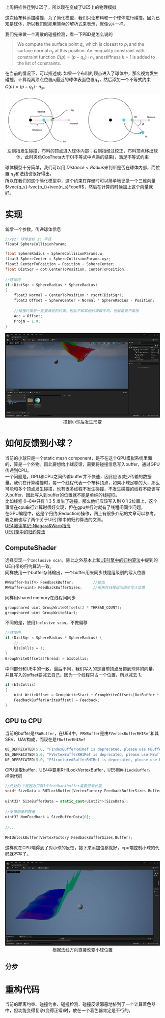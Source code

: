 上周把插件迁到UE5了，所以现在变成了UE5上的物理模拟    

这次给布料添加碰撞，为了简化模型，我们只让布料和一个球体进行碰撞。因为已知是球体，所以我们就能用简单的解析式来表示，就像`SDF`一样。  

我们先来做一个离散的碰撞检测，看一下PBD是怎么说的     
>We compute the surface point $q_s$ which is closest to $p_i$ and the surface normal $n_s$ at this position. An inequality constraint with constraint function $C(p) = (p − q_s) \cdot n_s$ andstiffness $k$ = 1 is added to the list of constraints.

在当前的情况下，可以描述成: 如果一个布料的顶点进入了球体中，那么视为发生碰撞，计算距离顶点位置$p_i$最近的球体表面位置$q_s$，然后添加一个不等式约束$C(p) = (p − q_s) \cdot n_s$。


<div align=center><img src="../../../img/Physics/Collision-0.png"><div>左侧指发生碰撞，布料的顶点进入球体内部；右侧指经过校正，布料顶点移出球体，此时夹角CosTheta大于0(不等式中点乘的结果)，满足不等式约束</div></div>  

球体模型十分简单，我们可以用 $Distance < Radius$来判断是否在球体内部，而位置 $q_s$和法线也很好得出。  
所以在我们的这个简化模型中，这个约束在存储时可以简单地记录一个三维向量 $\vec{q_s}-\vec{p_i}+\vec{n_s}*coeff$，然后在计算的时候加上这个向量就好。  

# 实现
新增一个参数，传递球体信息
```cpp
//xyz: 球体坐标 z: 半径
float4 SphereCollisionParam;
```  

```cpp
float SphereRadius = SphereCollisionParams.w;
float3 SphereCenter = SphereCollisionParams.xyz;
float3 CenterToPosition = Position - SphereCenter;
float DistSqr = dot(CenterToPosition, CenterToPosition);

//球体内
if (DistSqr < SphereRadius * SphereRadius)
{
    float3 Normal = CenterToPosition * rsqrt(DistSqr);
    float3 Offset = SphereCenter + Normal * SphereRadius - Position;

    //碰撞约束是一定要满足的约束，因此不和其他约束取平均，也就是说不累加
    Acc = Offset;
    ProjN = 1.0;
}
```

<div align=center><img src="../../../img/Physics/Simple-MS-EXP-5.gif"><div>撞到小球后发生形变</div></div>  

# 如何反馈到小球？
当前的小球只是一个static mesh component，是不在这个GPU模拟系统里面的，算是一个外物。因此要想给小球反馈，需要将碰撞信息写入buffer，通过GPU传递到CPU。   
一个问题是，GPU和CPU之间传输buffer并不快速，因此应该减少传输的数据量。我们在计算碰撞时，每一个线程代表一个布料顶点，如果小球足够的大，那么可能和多个顶点发生碰撞，也有很多线程不发生碰撞，不发生碰撞的线程不应该写入buffer，因此写入到buffer的位置就不能是单纯的线程ID。  
比如线程 0~8中只有 1 3 5 发生了碰撞，那么他们应该写入到 0 1 2位置上，这个事情在cpu串行计算时很好实现，但在gpu并行时就有了线程间同步问题。  
在GPU编程中，这是个归约(Reduction)操作，网上有很多介绍的文章可以参考。我之前也写了两个关于UE引擎中的归约算法的文章。  
[UE4阅读笔记-Niagara&Warp指令](https://zhuanlan.zhihu.com/p/450586745)   
[UE引擎中的归约算法](https://zhuanlan.zhihu.com/p/452965458)  

## ComputeShader
选择实现一个`Inclusive scan`，除此之外基本上和[UE引擎中的归约算法](https://zhuanlan.zhihu.com/p/452965458)中提到的UE自带的归约算法一致。    
同样使用一个buffer存储输出，一个buffer用来同步线程组级别的写入位置  
```cpp
RWBuffer<half4> FeedbackBuffer;         //输出
RWBuffer<uint> FeedbackBufferSizes;     //用来在线程组间同步写入位置
```
同样用shared memory在线程间同步  
```cpp
groupshared uint GroupWriteOffsets[2 * THREAD_COUNT];
groupshared uint GroupWriteStart;
```  
不同的是，使用`Inclusive scan`，不做偏移
```cpp
//球体内
if (DistSqr < SphereRadius * SphereRadius) {
    //...
    bIsCollis = 1;
}
GroupWriteOffsets[Thread] = bIsCollis;
```
中间部分和UE中的一致，最后不同，我们写入的是当前顶点反馈到球体的向量，并且写入的offset要减去自己，因为一个线程只占一个位置，所以减去 1。
```cpp
if (bIsCollis) 
{
    uint WriteOffset = GroupWriteStart + GroupWriteOffsets[OutBuffer * THREAD_COUNT + Thread] - 1;
    FeedbackBuffer[WriteOffset] = Feedback;
}
```
## GPU to CPU
当前的buffer是`FRWBuffer`，在UE4中，`FRWBuffer`是由`FVertexBufferRHIRef`和其SRV、UAV构成，而现在是`FBufferRHIRef`   
```cpp
UE_DEPRECATED(5.0, "FIndexBufferRHIRef is deprecated, please use FBufferRHIRef.")      typedef FBufferRHIRef FIndexBufferRHIRef;
UE_DEPRECATED(5.0, "FVertexBufferRHIRef is deprecated, please use FBufferRHIRef.")     typedef FBufferRHIRef FVertexBufferRHIRef;
UE_DEPRECATED(5.0, "FStructuredBufferRHIRef is deprecated, please use FBufferRHIRef.") typedef FBufferRHIRef FStructuredBufferRHIRef;
```  
CPU读取buffer，UE4中要用RHILockVertexBuffer，UE5用`RHILockBuffer`。  
样例代码  
```cpp
//此处的 1是因为只有1个feedbackbuffer需要记录长度
void* SizeData = RHILockBuffer(VertexFactory.FeedbackBufferSizes.Buffer, 0, 1 * sizeof(uint32), RLM_ReadOnly);

uint32* SizeBufferData = static_cast<uint32*>(SizeData);

//反馈向量的数量
uint32 NumFeedback = SizeBufferData[0];

//...

RHIUnlockBuffer(VertexFactory.FeedbackBufferSizes.Buffer);
```  
这样就在CPU端得到了对小球的反馈，接下来添加位移就好，cpu端控制小球的代码就不写了。

<div align=center><img src="../../../img/Physics/Simple-MS-EXP-6.gif"><div>根据法线方向直接改变小球位置</div></div>  


## 分步


# 重构代码
当前的距离约束、碰撞约束、碰撞检测、碰撞反馈邪恶地挤到了一个计算着色器中，但功能变得复杂(变得正常)时，放在一个着色器肯定是不行的，